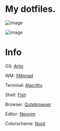 # My dotfiles.

![image](https://user-images.githubusercontent.com/65955464/122936394-c04caf80-d38e-11eb-8455-c1360d29280c.png)

![image](https://user-images.githubusercontent.com/65955464/122936491-d2c6e900-d38e-11eb-9ae5-276d99d5cb57.png)


# Info

OS: [Artix](https://artixlinux.org/)

WM: [XMonad](https://xmonad.org/)

Terminal: [Alacritty](https://github.com/alacritty/alacritty)

Shell: [Fish](https://fishshell.com/)

Browser: [Qutebrowser](https://qutebrowser.org/)

Editor: [Neovim](https://neovim.io/)

Colorscheme: [Nord](https://www.nordtheme.com/)
